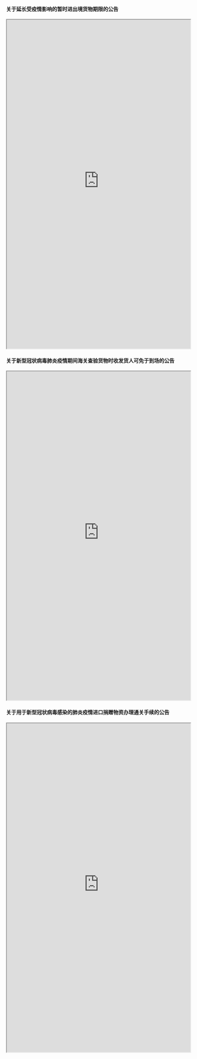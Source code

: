 #### 关于延长受疫情影响的暂时进出境货物期限的公告
<div>
<iframe src="https://5docs.oss-cn-shanghai.aliyuncs.com/res/韩国闻庆项目案例/运输/通关相关政策/关于延长受疫情影响的暂时进出境货物期限的公告.pdf" width="100%" height="900px" >
</iframe>
</div>

#### 关于新型冠状病毒肺炎疫情期间海关查验货物时收发货人可免于到场的公告
<div>
<iframe src="https://5docs.oss-cn-shanghai.aliyuncs.com/res/韩国闻庆项目案例/运输/通关相关政策/关于新型冠状病毒肺炎疫情期间海关查验货物时收发货人可免于到场的公告.pdf" width="100%" height="900px" >
</iframe>
</div>

#### 关于用于新型冠状病毒感染的肺炎疫情进口捐赠物资办理通关手续的公告
<div>
<iframe src="https://5docs.oss-cn-shanghai.aliyuncs.com/res/韩国闻庆项目案例/运输/通关相关政策/关于用于新型冠状病毒感染的肺炎疫情进口捐赠物资办理通关手续的公告.pdf" width="100%" height="900px" >
</iframe>
</div>
